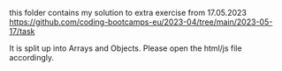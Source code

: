 this folder contains my solution to extra exercise from 17.05.2023 <https://github.com/coding-bootcamps-eu/2023-04/tree/main/2023-05-17/task>

It is split up into Arrays and Objects. Please open the html/js file accordingly.
